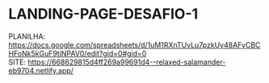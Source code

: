 # LANDING-PAGE-DESAFIO-1
PLANILHA:
https://docs.google.com/spreadsheets/d/1uM1RXnTUvLu7pzkUy48AFyCBCHFoNk5kGuF9tiNPAV0/edit?gid=0#gid=0 <br>
SITE:
https://668629815d4ff269a99691d4--relaxed-salamander-eb9704.netlify.app/
